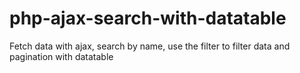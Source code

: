 # php-ajax-search-with-datatable
Fetch data with ajax, search by name, use the filter to filter data and pagination with datatable
